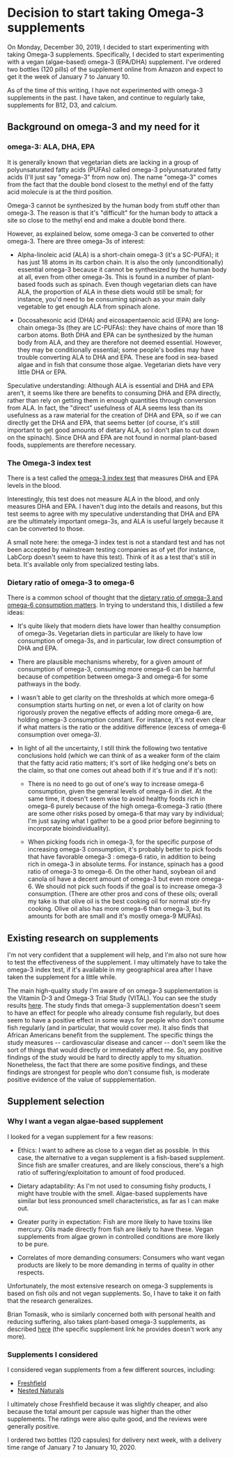 # Decision to start taking Omega-3 supplements

On Monday, December 30, 2019, I decided to start experimenting with
taking Omega-3 supplements. Specifically, I decided to start
experimenting with a vegan (algae-based) omega-3 (EPA/DHA)
supplement. I've ordered two bottles (120 pills) of the supplement
online from Amazon and expect to get it the week of January 7 to
January 10.

As of the time of this writing, I have not experimented with omega-3
supplements in the past. I have taken, and continue to regularly take,
supplements for B12, D3, and calcium.

## Background on omega-3 and my need for it

### omega-3: ALA, DHA, EPA

It is generally known that vegetarian diets are lacking in a group of
polyunsaturated fatty acids (PUFAs) called omega-3 polyunsaturated
fatty acids (I'll just say "omega-3" from now on). The name "omega-3"
comes from the fact that the double bond closest to the methyl end of
the fatty acid molecule is at the third position.

Omega-3 cannot be synthesized by the human body from stuff other than
omega-3. The reason is that it's "difficult" for the human body to
attack a site so close to the methyl end and make a double bond there.

However, as explained below, some omega-3 can be converted to
other omega-3. There are three omega-3s of interest:

* Alpha-linoleic acid (ALA) is a short-chain omega-3 (it's a SC-PUFA);
  it has just 18 atoms in its carbon chain. It is also the only
  (unconditionally) essential omega-3 because it cannot be synthesized
  by the human body at all, even from other omega-3s. This is found in
  a number of plant-based foods such as spinach. Even though
  vegetarian diets can have ALA, the proportion of ALA in these diets
  would still be small; for instance, you'd need to be consuming
  spinach as your main daily vegetable to get enough ALA from spinach
  alone.

* Docosahexonic acid (DHA) and eicosapentaenoic acid (EPA) are
  long-chain omega-3s (they are LC-PUFAs): they have chains of more
  than 18 carbon atoms. Both DHA and EPA can be synthesized by the
  human body from ALA, and they are therefore not deemed
  essential. However, they may be conditionally essential; some
  people's bodies may have trouble converting ALA to DHA and
  EPA. These are food in sea-based algae and in fish that consume
  those algae. Vegetarian diets have very little DHA or EPA.

Speculative understanding: Although ALA is essential and DHA and EPA
aren't, it seems like there are benefits to consuming DHA and EPA
directly, rather than rely on getting them in enough quantities
through conversion from ALA. In fact, the "direct" usefulness of ALA
seems less than its usefulness as a raw material for the creation of
DHA and EPA, so if we can directly get the DHA and EPA, that seems
better (of course, it's still important to get good amounts of dietary
ALA, so I don't plan to cut down on the spinach). Since DHA and EPA
are not found in normal plant-based foods, supplements are therefore
necessary.

### The Omega-3 index test

There is a test called the [omega-3 index
test](https://omegaquant.com/what-is-the-omega-3-index/) that measures
DHA and EPA levels in the blood.

Interestingly, this test does not measure ALA in the blood, and only
measures DHA and EPA. I haven't dug into the details and reasons, but
this test seems to agree with my speculative understanding that DHA
and EPA are the ultimately important omega-3s, and ALA is useful
largely because it can be converted to those.

A small note here: the omega-3 index test is not a standard test and
has not been accepted by mainstream testing companies as of yet (for
instance, LabCorp doesn't seem to have this test). Think of it as a
test that's still in beta. It's available only from specialized
testing labs.

### Dietary ratio of omega-3 to omega-6

There is a common school of thought that the [dietary ratio of omega-3
and omega-6 consumption
matters](https://en.wikipedia.org/wiki/Fatty_acid_ratio_in_food). In
trying to understand this, I distilled a few ideas:

* It's quite likely that modern diets have lower than healthy
  consumption of omega-3s. Vegetarian diets in particular are likely
  to have low consumption of omega-3s, and in particular, low direct
  consumption of DHA and EPA.

* There are plausible mechanisms whereby, for a given amount of
  consumption of omega-3, consuming more omega-6 can be harmful
  because of competition between omega-3 and omega-6 for some pathways
  in the body.

* I wasn't able to get clarity on the thresholds at which more omega-6
  consumption starts hurting on net, or even a lot of clarity on how
  rigorously proven the negative effects of adding more omega-6 are,
  holding omega-3 consumption constant. For instance, it's not even
  clear if what matters is the ratio or the additive difference
  (excess of omega-6 consumption over omega-3).

* In light of all the uncertainty, I still think the following two
  tentative conclusions hold (which we can think of as a weaker form
  of the claim that the fatty acid ratio matters; it's sort of like
  hedging one's bets on the claim, so that one comes out ahead both if
  it's true and if it's not):

  * There is no need to go out of one's way to increase omega-6
    consumption, given the general levels of omega-6 in diet. At the
    same time, it doesn't seem wise to avoid healthy foods rich in
    omega-6 purely because of the high omega-6:omega-3 ratio (there
    are some other risks posed by omega-6 that may vary by individual;
    I'm just saying what I gather to be a good prior before beginning
    to incorporate bioindividuality).

  * When picking foods rich in omega-3, for the specific purpose of
    increasing omega-3 consumption, it's probably better to pick foods
    that have favorable omega-3 : omega-6 ratio, in addition to being
    rich in omega-3 in absolute terms. For instance, spinach has a
    good ratio of omega-3 to omega-6. On the other hand, soybean oil
    and canola oil have a decent amount of omega-3 but even more
    omega-6. We should not pick such foods if the goal is to increase
    omega-3 consumption. (There are other pros and cons of these oils;
    overall my take is that olive oil is the best cooking oil for
    normal stir-fry cooking. Olive oil also has more omega-6 than
    omega-3, but its amounts for both are small and it's mostly
    omega-9 MUFAs).

## Existing research on supplements

I'm not very confident that a supplement will help, and I'm also not
sure how to test the effectiveness of the supplement. I may ultimately
have to take the omega-3 index test, if it's available in my
geographical area after I have taken the supplement for a little
while.

The main high-quality study I'm aware of on omega-3 supplementation is
the Vitamin D-3 and Omega-3 Trial Study (VITAL). You can see the study
results [here](https://www.vitalstudy.org/findings.html). The study
finds that omega-3 supplementation doesn't seem to have an effect for
people who already consume fish regularly, but does seem to have a
positive effect in some ways for people who don't consume fish
regularly (and in particular, that would cover me). It also finds that
African Americans benefit from the supplement. The specific things the
study measures -- cardiovascular disease and cancer -- don't seem like
the sort of things that would directly or immediately affect me. So,
any positive findings of the study would be hard to directly apply to
my situation. Nonetheless, the fact that there are some positive
findings, and these findings are strongest for people who don't
consume fish, is moderate positive evidence of the value of
suppplementation.

## Supplement selection

### Why I want a vegan algae-based supplement

I looked for a vegan supplement for a few reasons:

* Ethics: I want to adhere as close to a vegan diet as possible. In
  this case, the alternative to a vegan supplement is a fish-based
  supplement. Since fish are smaller creatures, and are likely
  conscious, there's a high ratio of suffering/exploitation to amount
  of food produced.

* Dietary adaptability: As I'm not used to consuming fishy products, I
  might have trouble with the smell. Algae-based supplements have
  similar but less pronounced smell characteristics, as far as I can
  make out.

* Greater purity in expectation: Fish are more likely to have toxins
  like mercury. Oils made directly from fish are likely to have
  these. Vegan supplements from algae grown in controlled conditions
  are more likely to be pure.

* Correlates of more demanding consumers: Consumers who want vegan
  products are likely to be more demanding in terms of quality in
  other respects.

Unfortunately, the most extensive research on omega-3 supplements is
based on fish oils and not vegan supplements. So, I have to take it on
faith that the research generalizes.

Brian Tomasik, who is similarly concerned both with personal health
and reducing suffering, also takes plant-based omega-3 supplements, as
described
[here](https://briantomasik.com/some-health-rules-i-follow/#Omega_3_capsules)
(the specific supplement link he provides doesn't work any more).

### Supplements I considered

I considered vegan supplements from a few different sources,
including:

* [Freshfield](https://www.amazon.com/dp/B07H9GL3Y8/)
* [Nested Naturals](https://www.amazon.com/VEGAN-OMEGA-Supplement-Cardiovascular-Supplements/dp/B01MYE95BQ/)

I ultimately chose Freshfield because it was slightly cheaper, and
also because the total amount per capsule was higher than the other
supplements. The ratings were also quite good, and the reviews were
generally positive.

I ordered two bottles (120 capsules) for delivery next week, with a
delivery time range of January 7 to January 10, 2020.

